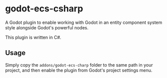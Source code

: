 # godot-ecs-csharp
A Godot plugin to enable working with Godot in an entity component system style alongside Godot's powerful nodes.

This plugin is written in C#.

## Usage
Simply copy the `addons/godot-ecs-charp` folder to the same path in your project, and then enable the plugin from Godot's project settings menu.
